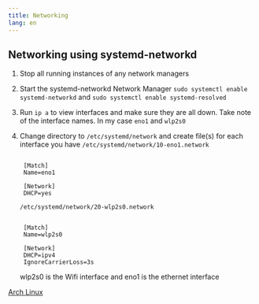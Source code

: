 ```yaml
---
title: Networking
lang: en
---
```


## Networking using systemd-networkd

1. Stop all running instances of any network managers
2. Start the systemd-networkd Network Manager `sudo systemctl enable systemd-networkd` and `sudo systemctl enable systemd-resolved`
3. Run `ip a` to view interfaces and make sure they are all down. Take note of the interface names. In my case `eno1` and `wlp2s0`
4. Change directory to `/etc/systemd/network` and create file(s) for each interface you have
   `/etc/systemd/network/10-eno1.network`
   ```
   
    [Match]
    Name=eno1

    [Network]
    DHCP=yes
   ```
   
   `/etc/systemd/network/20-wlp2s0.network`
   ```
   
    [Match]
    Name=wlp2s0

    [Network]
    DHCP=ipv4
    IgnoreCarrierLoss=3s
   ```   
   
   wlp2s0 is the Wifi interface and eno1 is the ethernet interface

[Arch Linux](Arch_Linux.md)


